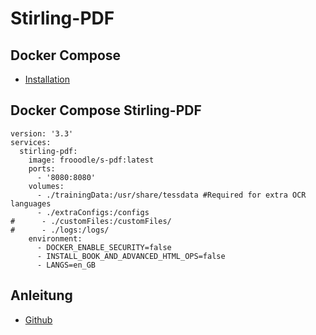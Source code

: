 # Stirling-PDF

## Docker Compose
+ [Installation](https://github.com/guggenbergerME/linux_codes/blob/main/Einrichten%20&%20Programme/docker/docker%20install/Dockerv2_Ubuntu22.04LTS/Readme.md)

## Docker Compose Stirling-PDF
```
version: '3.3'
services:
  stirling-pdf:
    image: frooodle/s-pdf:latest
    ports:
      - '8080:8080'
    volumes:
      - ./trainingData:/usr/share/tessdata #Required for extra OCR languages
      - ./extraConfigs:/configs
#      - ./customFiles:/customFiles/
#      - ./logs:/logs/
    environment:
      - DOCKER_ENABLE_SECURITY=false
      - INSTALL_BOOK_AND_ADVANCED_HTML_OPS=false
      - LANGS=en_GB
```

## Anleitung
+ [Github](https://github.com/Stirling-Tools/Stirling-PDF)
